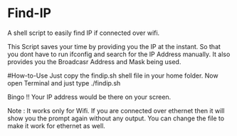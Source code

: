 # Find-IP
A shell script to easily find IP if connected over wifi.

This Script saves your time by providing you the IP at the instant. So that you dont have to run ifconfig and search for the IP Address manually.
It also provides you the Broadcasr Address and Mask being used.

#How-to-Use
Just copy the findip.sh shell file in your home folder.
Now open Terminal and just type ./findip.sh

Bingo !! Your IP address would be there on your screen.

Note : It works only for Wifi. If you are connected over ethernet then it will show you the prompt again without any output.
       You can change the file to make it work for ethernet as well.


 
